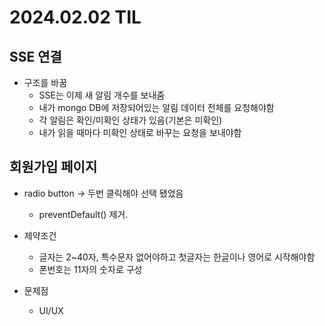 # 2024.02.02 TIL

## SSE 연결
- 구조를 바꿈
    - SSE는 이제 새 알림 개수를 보내줌
    - 내가 mongo DB에 저장되어있는 알림 데이터 전체를 요청해야함
    - 각 알림은 확인/미확인 상태가 있음(기본은 미확인)
    - 내가 읽을 때마다 미확인 상태로 바꾸는 요청을 보내야함


## 회원가입 페이지
- radio button -> 두번 클릭해야 선택 됐었음
    - preventDefault() 제거. 

- 제약조건
    - 글자는 2~40자, 특수문자 없어야하고 첫글자는 한글이나 영어로 시작해야함
    - 폰번호는 11자의 숫자로 구성

- 문제점
    - UI/UX